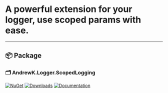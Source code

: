 # A powerful extension for your logger, use scoped params with ease.

---

## 📦 Package

### 🗂️ AndrewK.Logger.ScopedLogging
[![NuGet](https://img.shields.io/nuget/v/AndrewK.Logger.ScopedLogging)](https://www.nuget.org/packages/AndrewK.Logger.ScopedLogging/)
[![Downloads](https://img.shields.io/nuget/dt/AndrewK.Logger.ScopedLogging)](https://www.nuget.org/packages/AndrewK.Logger.ScopedLogging/)
[![Documentation](https://img.shields.io/badge/docs-README-blue)](AndrewK.Logger.ScopedLogging/README.md)
